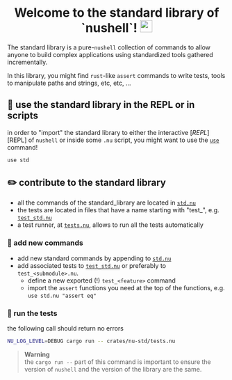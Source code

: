 <h1 align="center">
  Welcome to the standard library of `nushell`!
  <img src="https://media.giphy.com/media/hvRJCLFzcasrR4ia7z/giphy.gif" width="28"></img>
</h1>

The standard library is a pure-`nushell` collection of commands to allow anyone to build
complex applications using standardized tools gathered incrementally.

In this library, you might find `rust`-like `assert` commands to write tests, tools to
manipulate paths and strings, etc, etc, ...

## :toolbox: use the standard library in the REPL or in scripts
in order to "import" the standard library to either the interactive [*REPL*][REPL] of
`nushell` or inside some `.nu` script, you might want to use the
[`use`](https://nushell.sh/commands/docs/use.html) command!
```bash
use std
```

## :pencil2: contribute to the standard library
- all the commands of the standard_library are located in [`std.nu`](std.nu)
- the tests are located in files that have a name starting with "test_", e.g. [`test_std.nu`](test_std.nu)
- a test runner, at [`tests.nu`](tests.nu), allows to run all the tests automatically

### :wrench: add new commands
- add new standard commands by appending to [`std.nu`](std.nu)
- add associated tests to [`test_std.nu`](tests_std.nu) or preferably to `test_<submodule>.nu`.
    - define a new exported (!) `test_<feature>` command
    - import the `assert` functions you need at the top of the functions, e.g. `use std.nu "assert eq"`

### :test_tube: run the tests
the following call should return no errors
```bash
NU_LOG_LEVEL=DEBUG cargo run -- crates/nu-std/tests.nu
```

> **Warning**  
> the `cargo run --` part of this command is important to ensure the version of `nushell` and the version of the library are the same.
